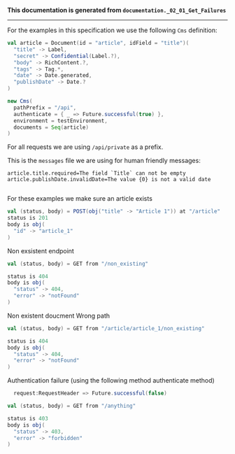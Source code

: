 **This documentation is generated from `documentation._02_01_Get_Failures`**

---
For the examples in this specification we use the following
`Cms` definition:

```scala
val article = Document(id = "article", idField = "title")(
  "title" -> Label,
  "secret" -> Confidential(Label.?),
  "body" -> RichContent.?,
  "tags" -> Tag.*,
  "date" -> Date.generated,
  "publishDate" -> Date.?
)

new Cms(
  pathPrefix = "/api",
  authenticate = { _ => Future.successful(true) },
  environment = testEnvironment,
  documents = Seq(article)
)
```

For all requests we are using `/api/private` as a prefix.

This is the `messages` file we are using for human friendly messages:
```
article.title.required=The field `Title` can not be empty
article.publishDate.invalidDate=The value {0} is not a valid date


```
For these examples we make sure an article exists
```scala
val (status, body) = POST(obj("title" -> "Article 1")) at "/article"
status is 201
body is obj(
  "id" -> "article_1"
)
```
Non exsistent endpoint
```scala
val (status, body) = GET from "/non_existing"

status is 404
body is obj(
  "status" -> 404,
  "error" -> "notFound"
)
```
Non existent doucment
Wrong path
```scala
val (status, body) = GET from "/article/article_1/non_existing"

status is 404
body is obj(
  "status" -> 404,
  "error" -> "notFound"
)
```
Authentication failure (using the following method authenticate method)
```scala
  request:RequestHeader => Future.successful(false)
```
```scala
val (status, body) = GET from "/anything"

status is 403
body is obj(
  "status" -> 403,
  "error" -> "forbidden"
)
```
